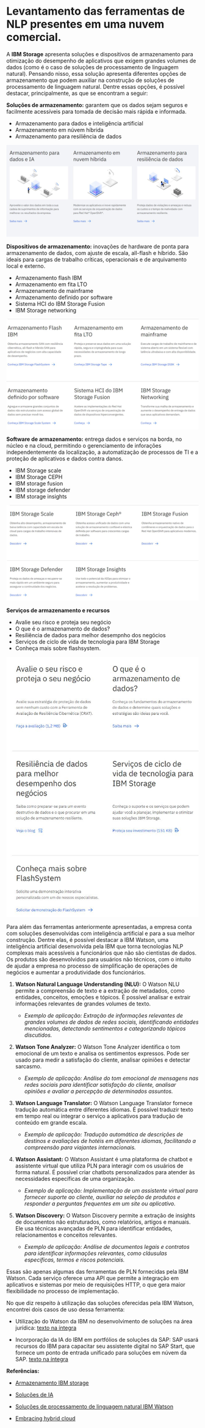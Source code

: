 # Levantamento das ferramentas de NLP presentes em uma nuvem comercial.
A **IBM Storage** apresenta soluções e dispositivos de armazenamento para otimização do desempenho de aplicativos que exigem grandes volumes de dados (como é o caso de soluções de processamento de linguagem natural). Pensando nisso, essa solução apresenta diferentes opções de armazenamento que podem auxiliar na construção de soluções de processamento de linguagem natural. 
Dentre essas opções, é possível destacar, principalmente, as que se encontram a seguir:

**Soluções de armazenamento:** garantem que os dados sejam seguros e facilmente acessíveis para tomada de decisão mais rápida e informada.
- Armazenamento para dados e inteligência artificial
- Armazenamento em núvem híbrida
- Armazenamento para resiliência de dados

![imagem1](https://github.com/1zabella/Atividade_Programacao_Sem9/blob/main/imagens/imagem%201.jpg)

**Dispositivos de armazenamento:** inovações de hardware de ponta para armazenamento de dados, com ajuste de escala, all-flash e híbrido. São ideais para cargas de trabalho críticas, operacionais e de arquivamento local e externo.
- Armazenamento flash IBM
- Armazenamento em fita LTO
- Armazenamento de mainframe
- Armazenamento definido por software
- Sistema HCI do IBM Storage Fusion
- IBM Storage networking 

![imagem2](https://github.com/1zabella/Atividade_Programacao_Sem9/blob/main/imagens/imagem%202.jpg)

**Software de armazenamento:** entrega dados e serviços na borda, no núcleo e na cloud, permitindo o gerenciamento de inforações independentemente da localização, a automatização de processos de TI e a proteção de aplicativos e dados contra danos.
- IBM Storage scale
- IBM Storage CEPH
- IBM storage fusion
- IBM storage defender
- IBM storage insights

![imagem3](https://github.com/1zabella/Atividade_Programacao_Sem9/blob/main/imagens/imagem%203.jpg)

**Serviços de armazenamento e recursos**
- Avalie seu risco e proteja seu negócio
- O que é o armazenamento de dados?
- Resiliência de dados para melhor desempnho dos negócios
- Serviços de ciclo de vida de tecnologia para IBM Storage
- Conheça mais sobre flashsystem.
  
![imagem4](https://github.com/1zabella/Atividade_Programacao_Sem9/blob/main/imagens/imagem%204.jpg)

Para além das ferramentas anteriormente apresentadas, a empresa conta com soluções desenvolvidas com inteligência artificial e para a sua melhor construção. Dentre elas, é possível destacar a IBM Watson, uma inteligência artificial desenvolvida pela IBM que torna tecnologias NLP complexas mais acessíveis a funcionários que não são cientistas de dados. Os produtos são desenvolvidos para usuários não técnicos, com o intuito de ajudar a empresa no processo de simplificação de operações de negócios e aumentar a produtividade dos funcionários.

1. **Watson Natural Language Understanding (NLU):**
O Watson NLU permite a compreensão de texto e a extração de metadados, como entidades, conceitos, emoções e tópicos. É possível analisar e extrair informações relevantes de grandes volumes de texto.

    - *Exemplo de aplicação: Extração de informações relevantes de grandes volumes de dados de redes sociais, identificando entidades mencionadas, detectando sentimentos e categorizando tópicos discutidos.*

2. **Watson Tone Analyzer:**
O Watson Tone Analyzer identifica o tom emocional de um texto e analisa os sentimentos expressos. Pode ser usado para medir a satisfação do cliente, analisar opiniões e detectar sarcasmo.

    - *Exemplo de aplicação: Análise do tom emocional de mensagens nas redes sociais para identificar satisfação do cliente, analisar opiniões e avaliar a percepção de determinados assuntos.*

3. **Watson Language Translator:**
O Watson Language Translator fornece tradução automática entre diferentes idiomas. É possível traduzir texto em tempo real ou integrar o serviço a aplicativos para tradução de conteúdo em grande escala.

    - *Exemplo de aplicação: Tradução automática de descrições de destinos e avaliações de hotéis em diferentes idiomas, facilitando a compreensão para viajantes internacionais.*

4. **Watson Assistant:**
O Watson Assistant é uma plataforma de chatbot e assistente virtual que utiliza PLN para interagir com os usuários de forma natural. É possível criar chatbots personalizados para atender às necessidades específicas de uma organização.

    - *Exemplo de aplicação: Implementação de um assistente virtual para fornecer suporte ao cliente, auxiliar na seleção de produtos e responder a perguntas frequentes em um site ou aplicativo.*

5. **Watson Discovery:**
O Watson Discovery permite a extração de insights de documentos não estruturados, como relatórios, artigos e manuais. Ele usa técnicas avançadas de PLN para identificar entidades, relacionamentos e conceitos relevantes.

    - *Exemplo de aplicação: Análise de documentos legais e contratos para identificar informações relevantes, como cláusulas específicas, termos e riscos potenciais.*

Essas são apenas algumas das ferramentas de PLN fornecidas pela IBM Watson. Cada serviço oferece uma API que permite a integração em aplicativos e sistemas por meio de requisições HTTP, o que gera maior flexibilidade no processo de implementação.

No que diz respeito à utilização das soluções oferecidas pela IBM Watson, encontrei dois casos de uso dessa ferramenta:

- Utilização do Watson da IBM no desenvolvimento de soluções na área jurídica: [texto na íntegra](https://easyjur.com/blog/utilizando-o-watson-da-ibm-no-desenvolvimento-de-solucoes-na-area-juridica/)
  
- Incorporação da IA do IBM em portfólios de soluções da SAP: SAP usará recursos do IBM para capacitar seu assistente digital no SAP Start, que fornece um ponto de entrada unificado para soluções em núvem da SAP. [texto na íntegra](https://inforchannel.com.br/2023/05/02/sap-incorpora-ia-do-ibm-watson-em-seu-portfolio-de-solucoes/)

**Referências:**

- [Armazenamento IBM storage](https://www.ibm.com/br-pt/storage?utm_content=SRCWW&p1=Search&p4=43700068107100098&p5=p&gclid=Cj0KCQjwnMWkBhDLARIsAHBOftrj-loUcEav8QlwOlyk0KqZv2g6fHL7MDk1kALihU-KfO3SNKaiN84aApHUEALw_wcB&gclsrc=aw.ds)

- [Soluções de IA](https://www.ibm.com/br-pt/artificial-intelligence?lnk=flathl)
  
- [Soluções de processamento de linguagem natural IBM Watson](https://www.ibm.com/watson/natural-language-processing)
  
- [Embracing hybrid cloud](https://www.ibm.com/downloads/cas/ZEVQAVQA)


